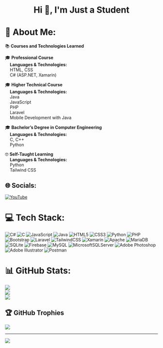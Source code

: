 <h1 align="center">Hi 👋, I'm Just a Student</h1>

# 💫 About Me:
<p>📚 <strong>Courses and Technologies Learned</strong></p>

<p>🎓 <strong>Professional Course</strong><br>
&nbsp;&nbsp;&nbsp;&nbsp;<strong>Languages & Technologies:</strong><br>
&nbsp;&nbsp;&nbsp;&nbsp;HTML, CSS<br>
&nbsp;&nbsp;&nbsp;&nbsp;C# (ASP.NET, Xamarin)</p>

<p>🎓 <strong>Higher Technical Course</strong><br>
&nbsp;&nbsp;&nbsp;&nbsp;<strong>Languages & Technologies:</strong><br>
&nbsp;&nbsp;&nbsp;&nbsp;Java<br>
&nbsp;&nbsp;&nbsp;&nbsp;JavaScript<br>
&nbsp;&nbsp;&nbsp;&nbsp;PHP<br>
&nbsp;&nbsp;&nbsp;&nbsp;Laravel<br>
&nbsp;&nbsp;&nbsp;&nbsp;Mobile Development with Java</p>

<p>🎓 <strong>Bachelor’s Degree in Computer Engineering</strong><br>
&nbsp;&nbsp;&nbsp;&nbsp;<strong>Languages & Technologies:</strong><br>
&nbsp;&nbsp;&nbsp;&nbsp;C, C++<br>
&nbsp;&nbsp;&nbsp;&nbsp;Python</p>

<p>🤓 <strong>Self-Taught Learning</strong><br>
&nbsp;&nbsp;&nbsp;&nbsp;<strong>Languages & Technologies:</strong><br>
&nbsp;&nbsp;&nbsp;&nbsp;Python<br>
&nbsp;&nbsp;&nbsp;&nbsp;Tailwind CSS</p>



## 🌐 Socials:
[![YouTube](https://img.shields.io/badge/YouTube-%23FF0000.svg?logo=YouTube&logoColor=white)](https://youtube.com/@@justastudentt) 

# 💻 Tech Stack:
![C#](https://img.shields.io/badge/c%23-%23239120.svg?style=for-the-badge&logo=csharp&logoColor=white) ![C](https://img.shields.io/badge/c-%2300599C.svg?style=for-the-badge&logo=c&logoColor=white) ![JavaScript](https://img.shields.io/badge/javascript-%23323330.svg?style=for-the-badge&logo=javascript&logoColor=%23F7DF1E) ![Java](https://img.shields.io/badge/java-%23ED8B00.svg?style=for-the-badge&logo=openjdk&logoColor=white) ![HTML5](https://img.shields.io/badge/html5-%23E34F26.svg?style=for-the-badge&logo=html5&logoColor=white) ![CSS3](https://img.shields.io/badge/css3-%231572B6.svg?style=for-the-badge&logo=css3&logoColor=white) ![Python](https://img.shields.io/badge/python-3670A0?style=for-the-badge&logo=python&logoColor=ffdd54) ![PHP](https://img.shields.io/badge/php-%23777BB4.svg?style=for-the-badge&logo=php&logoColor=white) ![Bootstrap](https://img.shields.io/badge/bootstrap-%238511FA.svg?style=for-the-badge&logo=bootstrap&logoColor=white) ![Laravel](https://img.shields.io/badge/laravel-%23FF2D20.svg?style=for-the-badge&logo=laravel&logoColor=white) ![TailwindCSS](https://img.shields.io/badge/tailwindcss-%2338B2AC.svg?style=for-the-badge&logo=tailwind-css&logoColor=white) ![Xamarin](https://img.shields.io/badge/Xamarin-3199DC?style=for-the-badge&logo=xamarin&logoColor=white) ![Apache](https://img.shields.io/badge/apache-%23D42029.svg?style=for-the-badge&logo=apache&logoColor=white) ![MariaDB](https://img.shields.io/badge/MariaDB-003545?style=for-the-badge&logo=mariadb&logoColor=white) ![SQLite](https://img.shields.io/badge/sqlite-%2307405e.svg?style=for-the-badge&logo=sqlite&logoColor=white) ![Firebase](https://img.shields.io/badge/Firebase-039BE5?style=for-the-badge&logo=Firebase&logoColor=white) ![MySQL](https://img.shields.io/badge/mysql-%2300000f.svg?style=for-the-badge&logo=mysql&logoColor=white) ![MicrosoftSQLServer](https://img.shields.io/badge/Microsoft%20SQL%20Server-CC2927?style=for-the-badge&logo=microsoft%20sql%20server&logoColor=white) ![Adobe Photoshop](https://img.shields.io/badge/adobe%20photoshop-%2331A8FF.svg?style=for-the-badge&logo=adobe%20photoshop&logoColor=white) ![Adobe Illustrator](https://img.shields.io/badge/adobe%20illustrator-%23FF9A00.svg?style=for-the-badge&logo=adobe%20illustrator&logoColor=white) ![Postman](https://img.shields.io/badge/Postman-FF6C37?style=for-the-badge&logo=postman&logoColor=white)
# 📊 GitHub Stats:
![](https://github-readme-stats.vercel.app/api?username=angelodias01&theme=midnight-purple&hide_border=false&include_all_commits=true&count_private=true)<br/>
![](https://github-readme-streak-stats.herokuapp.com/?user=angelodias01&theme=midnight-purple&hide_border=false)<br/>
![](https://github-readme-stats.vercel.app/api/top-langs/?username=angelodias01&theme=midnight-purple&hide_border=false&include_all_commits=true&count_private=true&layout=compact)

## 🏆 GitHub Trophies
![](https://github-profile-trophy.vercel.app/?username=angelodias01&theme=radical&no-frame=false&no-bg=false&margin-w=4)

---
[![](https://visitcount.itsvg.in/api?id=angelodias01&icon=0&color=6)](https://visitcount.itsvg.in)

<!-- Proudly created with GPRM ( https://gprm.itsvg.in ) -->
